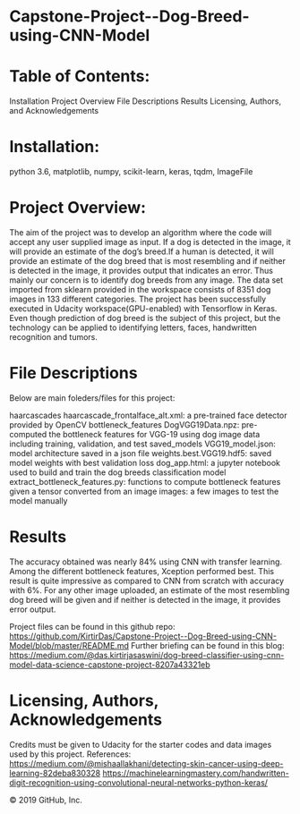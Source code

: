 # Capstone-Project--Dog-Breed-using-CNN-Model

# Table of Contents:
Installation
Project Overview
File Descriptions
Results
Licensing, Authors, and Acknowledgements

# Installation:
python 3.6,
matplotlib,
numpy,
scikit-learn,
keras,
tqdm,
ImageFile

# Project Overview:
The aim of the project was to develop an algorithm where the code will accept any user supplied image as input. If a dog is detected in the image, it will provide an estimate of the dog’s breed.If a human is detected, it will provide an estimate of the dog breed that is most resembling and if neither is detected in the image, it provides output that indicates an error. Thus mainly our concern is to identify dog breeds from any image. The data set imported from sklearn provided in the workspace consists of 8351 dog images in 133 different categories. The project has been successfully executed in Udacity workspace(GPU-enabled) with Tensorflow in Keras. Even though prediction of dog breed is the subject of this project, but the technology can be applied to identifying letters, faces, handwritten recognition and tumors. 

# File Descriptions
Below are main foleders/files for this project:

haarcascades
haarcascade_frontalface_alt.xml: a pre-trained face detector provided by OpenCV
bottleneck_features
DogVGG19Data.npz: pre-computed the bottleneck features for VGG-19 using dog image data including training, validation, and test
saved_models
VGG19_model.json: model architecture saved in a json file
weights.best.VGG19.hdf5: saved model weights with best validation loss
dog_app.html: a jupyter notebook used to build and train the dog breeds classification model
extract_bottleneck_features.py: functions to compute bottleneck features given a tensor converted from an image
images: a few images to test the model manually

# Results
The accuracy obtained was nearly 84% using CNN with transfer learning. Among the different bottleneck features, Xception performed best. This result is quite impressive as compared to CNN from scratch with accuracy with 6%.
For any other image uploaded, an estimate of the most resembling dog breed will be given and if neither is detected in the image, it provides error output.

Project files can be found in this github repo: https://github.com/KirtirDas/Capstone-Project--Dog-Breed-using-CNN-Model/blob/master/README.md
Further briefing can be found in this blog: https://medium.com/@das.kirtirjasaswini/dog-breed-classifier-using-cnn-model-data-science-capstone-project-8207a43321eb

# Licensing, Authors, Acknowledgements
Credits must be given to Udacity for the starter codes and data images used by this project.
References:
https://medium.com/@mishaallakhani/detecting-skin-cancer-using-deep-learning-82deba830328 
https://machinelearningmastery.com/handwritten-digit-recognition-using-convolutional-neural-networks-python-keras/


© 2019 GitHub, Inc.

